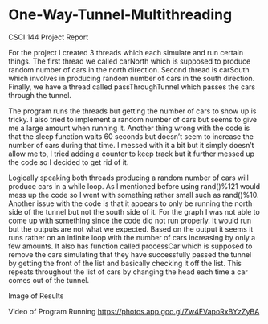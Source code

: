 # One-Way-Tunnel-Multithreading

CSCI 144 Project Report

For the project I created 3 threads which each simulate and run certain things. The first thread we called carNorth which is supposed to produce random number of cars in the north direction. Second thread is carSouth which involves in producing random number of cars in the south direction. Finally, we have a thread called passThroughTunnel which passes the cars through the tunnel.

The program runs the threads but getting the number of cars to show up is tricky. I also tried to implement a random number of cars but seems to give me a large amount when running it. Another thing wrong with the code is that the sleep function waits 60 seconds but doesn’t seem to increase the number of cars during that time. I messed with it a bit but it simply doesn’t allow me to, I tried adding a counter to keep track but it further messed up the code so I decided to get rid of it. 

Logically speaking both threads producing a random number of cars will produce cars in a while loop. As I mentioned before using rand()%121 would mess up the code so I went with something rather small such as rand()%10. Another issue with the code is that it appears to only be running the north side of the tunnel but not the south side of it. For the graph I was not able to come up with something since the code did not run properly. It would run but the outputs are not what we expected. Based on the output it seems it runs rather on an infinite loop with the number of cars increasing by only a few amounts. It also has function called processCar which is supposed to remove the cars simulating that they have successfully passed the tunnel by getting the front of the list and basically checking it off the list. This repeats throughout the list of cars by changing the head each time a car comes out of the tunnel. 

Image of Results
  
Video of Program Running
https://photos.app.goo.gl/Zw4FVapoRxBYzZyBA 
